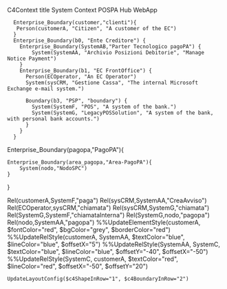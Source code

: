 
 C4Context
      title System Context POSPA Hub WebApp
      
      
      Enterprise_Boundary(customer,"clienti"){
       Person(customerA, "Citizen", "A customer of the EC")
      } 
      Enterprise_Boundary(b0, "Ente Creditore") {
        Enterprise_Boundary(SystemAB,"Parter Tecnologico pagoPA") {
            System(SystemAA, "Archivio Posizioni Debitorie", "Manage Notice Payment")
        } 
        Enterprise_Boundary(b1, "EC FrontOffice") {
          Person(ECOperator, "An EC Operator")
          System(sysCRM, "Gestione Cassa", "The internal Microsoft Exchange e-mail system.")
          
          Boundary(b3, "PSP", "boundary") {
            System(SystemF, "POS", "A system of the bank.")
            System(SystemG, "LegacyPOSSolution", "A system of the bank, with personal bank accounts.")
          }
        }
      }


Enterprise_Boundary(pagopa,"PagoPA"){

    Enterprise_Boundary(area_pagopa,"Area-PagoPA"){
        System(nodo,"NodoSPC")
    }
     
}

Rel(customerA,SystemF,"paga")
Rel(sysCRM,SystemAA,"CreaAvviso")
Rel(ECOperator,sysCRM,"chiamata")
Rel(sysCRM,SystemG,"chiamata")
Rel(SystemG,SystemF,"chiamataInterna")
Rel(SystemG,nodo,"pagopa")
Rel(nodo,SystemAA,"pagopa")
      %%UpdateElementStyle(customerA, $fontColor="red", $bgColor="grey", $borderColor="red")
      %%UpdateRelStyle(customerA, SystemAA, $textColor="blue", $lineColor="blue", $offsetX="5")
      %%UpdateRelStyle(SystemAA, SystemC, $textColor="blue", $lineColor="blue", $offsetY="-40", $offsetX="-50")
      %%UpdateRelStyle(SystemC, customerA, $textColor="red", $lineColor="red", $offsetX="-50", $offsetY="20")

    UpdateLayoutConfig($c4ShapeInRow="1", $c4BoundaryInRow="2")

